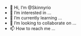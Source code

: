 - 👋 Hi, I’m @Skinnyrio
- 👀 I’m interested in ...
- 🌱 I’m currently learning ...
- 💞️ I’m looking to collaborate on ...
- 📫 How to reach me ...

<!---
Skinnyrio/Skinnyrio is a ✨ special ✨ repository because its `README.md` (this file) appears on your GitHub profile.
You can click the Preview link to take a look at your changes.
--->
